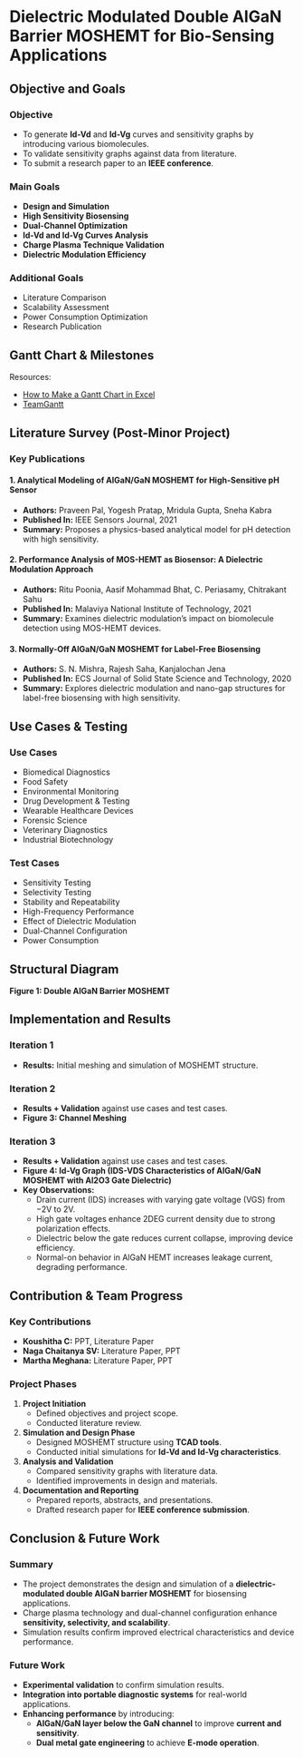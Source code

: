 # **Dielectric Modulated Double AlGaN Barrier MOSHEMT for Bio-Sensing Applications**

## **Objective and Goals**
### **Objective**
- To generate **Id-Vd** and **Id-Vg** curves and sensitivity graphs by introducing various biomolecules.
- To validate sensitivity graphs against data from literature.
- To submit a research paper to an **IEEE conference**.

### **Main Goals**
- **Design and Simulation**
- **High Sensitivity Biosensing**
- **Dual-Channel Optimization**
- **Id-Vd and Id-Vg Curves Analysis**
- **Charge Plasma Technique Validation**
- **Dielectric Modulation Efficiency**

### **Additional Goals**
- Literature Comparison
- Scalability Assessment
- Power Consumption Optimization
- Research Publication

## **Gantt Chart & Milestones**
Resources:
- [How to Make a Gantt Chart in Excel](https://www.officetimeline.com/gantt-chart/how-to-make/excel)
- [TeamGantt](https://www.teamgantt.com/)

## **Literature Survey (Post-Minor Project)**
### **Key Publications**
#### **1. Analytical Modeling of AlGaN/GaN MOSHEMT for High-Sensitive pH Sensor**
- **Authors:** Praveen Pal, Yogesh Pratap, Mridula Gupta, Sneha Kabra
- **Published In:** IEEE Sensors Journal, 2021
- **Summary:** Proposes a physics-based analytical model for pH detection with high sensitivity.

#### **2. Performance Analysis of MOS-HEMT as Biosensor: A Dielectric Modulation Approach**
- **Authors:** Ritu Poonia, Aasif Mohammad Bhat, C. Periasamy, Chitrakant Sahu
- **Published In:** Malaviya National Institute of Technology, 2021
- **Summary:** Examines dielectric modulation’s impact on biomolecule detection using MOS-HEMT devices.

#### **3. Normally-Off AlGaN/GaN MOSHEMT for Label-Free Biosensing**
- **Authors:** S. N. Mishra, Rajesh Saha, Kanjalochan Jena
- **Published In:** ECS Journal of Solid State Science and Technology, 2020
- **Summary:** Explores dielectric modulation and nano-gap structures for label-free biosensing with high sensitivity.

## **Use Cases & Testing**
### **Use Cases**
- Biomedical Diagnostics
- Food Safety
- Environmental Monitoring
- Drug Development & Testing
- Wearable Healthcare Devices
- Forensic Science
- Veterinary Diagnostics
- Industrial Biotechnology

### **Test Cases**
- Sensitivity Testing
- Selectivity Testing
- Stability and Repeatability
- High-Frequency Performance
- Effect of Dielectric Modulation
- Dual-Channel Configuration
- Power Consumption

## **Structural Diagram**
**Figure 1: Double AlGaN Barrier MOSHEMT**

## **Implementation and Results**
### **Iteration 1**
- **Results:** Initial meshing and simulation of MOSHEMT structure.

### **Iteration 2**
- **Results + Validation** against use cases and test cases.
- **Figure 3: Channel Meshing**

### **Iteration 3**
- **Results + Validation** against use cases and test cases.
- **Figure 4: Id-Vg Graph (IDS-VDS Characteristics of AlGaN/GaN MOSHEMT with Al2O3 Gate Dielectric)**
- **Key Observations:**
  - Drain current (IDS) increases with varying gate voltage (VGS) from −2V to 2V.
  - High gate voltages enhance 2DEG current density due to strong polarization effects.
  - Dielectric below the gate reduces current collapse, improving device efficiency.
  - Normal-on behavior in AlGaN HEMT increases leakage current, degrading performance.

## **Contribution & Team Progress**
### **Key Contributions**
- **Koushitha C:** PPT, Literature Paper
- **Naga Chaitanya SV:** Literature Paper, PPT
- **Martha Meghana:** Literature Paper, PPT

### **Project Phases**
1. **Project Initiation**
   - Defined objectives and project scope.
   - Conducted literature review.
2. **Simulation and Design Phase**
   - Designed MOSHEMT structure using **TCAD tools**.
   - Conducted initial simulations for **Id-Vd and Id-Vg characteristics**.
3. **Analysis and Validation**
   - Compared sensitivity graphs with literature data.
   - Identified improvements in design and materials.
4. **Documentation and Reporting**
   - Prepared reports, abstracts, and presentations.
   - Drafted research paper for **IEEE conference submission**.

## **Conclusion & Future Work**
### **Summary**
- The project demonstrates the design and simulation of a **dielectric-modulated double AlGaN barrier MOSHEMT** for biosensing applications.
- Charge plasma technology and dual-channel configuration enhance **sensitivity, selectivity, and scalability**.
- Simulation results confirm improved electrical characteristics and device performance.

### **Future Work**
- **Experimental validation** to confirm simulation results.
- **Integration into portable diagnostic systems** for real-world applications.
- **Enhancing performance** by introducing:
  - **AlGaN/GaN layer below the GaN channel** to improve **current and sensitivity**.
  - **Dual metal gate engineering** to achieve **E-mode operation**.

